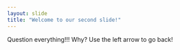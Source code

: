 ```yaml
---
layout: slide
title: "Welcome to our second slide!"
---
```

Question everything!!! Why?
Use the left arrow to go back!
